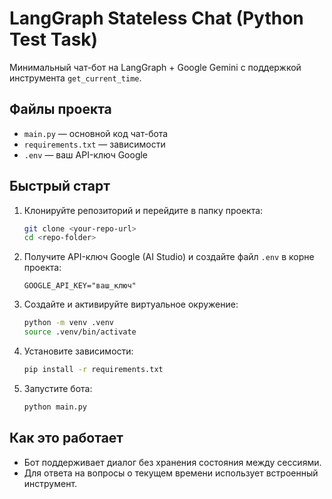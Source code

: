 # LangGraph Stateless Chat (Python Test Task)

Минимальный чат-бот на LangGraph + Google Gemini с поддержкой инструмента `get_current_time`.

## Файлы проекта

- `main.py` — основной код чат-бота
- `requirements.txt` — зависимости
- `.env` — ваш API-ключ Google

## Быстрый старт

1. Клонируйте репозиторий и перейдите в папку проекта:
    ```bash
    git clone <your-repo-url>
    cd <repo-folder>
    ```

2. Получите API-ключ Google (AI Studio) и создайте файл `.env` в корне проекта:
    ```
    GOOGLE_API_KEY="ваш_ключ"
    ```

3. Создайте и активируйте виртуальное окружение:
    ```bash
    python -m venv .venv
    source .venv/bin/activate
    ```

4. Установите зависимости:
    ```bash
    pip install -r requirements.txt
    ```

5. Запустите бота:
    ```bash
    python main.py
    ```

## Как это работает

- Бот поддерживает диалог без хранения состояния между сессиями.
- Для ответа на вопросы о текущем времени использует встроенный инструмент.
